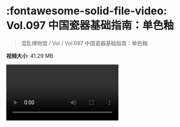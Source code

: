 # :fontawesome-solid-file-video: Vol.097 中国瓷器基础指南：单色釉

> 混乱博物馆 / Vol / Vol.097 中国瓷器基础指南：单色釉

**视频大小**: 41.29 MB

<div class="video"><video src="https://file.hsyhx.top/archive/混乱博物馆/Vol/Vol.097 中国瓷器基础指南：单色釉.mp4" controls preload>🤔 您的浏览器不支持 video 标签</video></div>